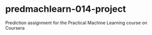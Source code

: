 # predmachlearn-014-project
Prediction assignment for the Practical Machine Learning course on Coursera
